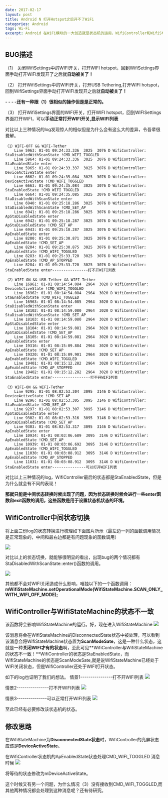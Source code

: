 ```yaml
---
date: 2017-02-17
layout: post
title: Android N 打开Hotspot之后开不了WiFi
categories: Android
tags: Wi-Fi
excerpt: Android 在WiFi模块的一大创造就是状态机的运用，WifiController和WifiStateMachine就是两大核心状态机，但是有时候也会出现两个状态机状态不一致的情况。
---
```

## **BUG描述**
（1） 关闭WifiSettings中的WIFI开关，打开WIFI hotspot，回到WifiSettings界面手动打开WIFI发现开了之后就**自动被关了！**

（2） 打开WifiSettings中的WIFI开关，打开USB Tethering,打开WIFI hotspot，回到WifiSettings界面手动打开WIFI发现开之后就**自动被关了！**

**- - - -还有一种跟（1）很相似的操作但是是正常的。**

（3） 打开WifiSettings界面的WIFI开关，打开WIFI hotspot，回到WIFISettings界面打开WIFI，可以**手动正常打开WIFI开关,显示WIFI列表**

<div>对比以上三种情况的log发现惊人的相似但是为什么会有这么大的差异，令吾辈很费解。</div>

```
（1）WIFI-OFF && WIFI-Tether
	Line 5963: 01-01 09:24:33.336  3025  3076 D WifiController:  StaDisabledWithScanState !CMD_WIFI_TOGGLED
	Line 5964: 01-01 09:24:33.336  3025  3076 D WifiController: StaEnabledState enter
	Line 5965: 01-01 09:24:33.337  3025  3076 D WifiController: DeviceActiveState enter
	Line 6662: 01-01 09:24:35.084  3025  3076 D WifiController:  DeviceActiveState !CMD_WIFI_TOGGLED
	Line 6663: 01-01 09:24:35.084  3025  3076 D WifiController:  StaEnabledState !CMD_WIFI_TOGGLED
	Line 6664: 01-01 09:24:35.085  3025  3076 D WifiController: StaDisabledWithScanState enter
	Line 6940: 01-01 09:25:18.286  3025  3076 D WifiController:  StaDisabledWithScanState !CMD_SET_AP
	Line 6941: 01-01 09:25:18.286  3025  3076 D WifiController: ApStaDisabledState enter
	Line 6942: 01-01 09:25:18.287  3025  3076 D WifiController:  ApStaDisabledState !CMD_SET_AP
	Line 6943: 01-01 09:25:18.287  3025  3076 D WifiController: ApEnabledState enter
	Line 8200: 01-01 09:25:30.871  3025  3076 D WifiController:  ApEnabledState !CMD_SET_AP
	Line 8204: 01-01 09:25:30.875  3025  3076 D WifiController:  ApEnabledState !CMD_WIFI_TOGGLED
	Line 8283: 01-01 09:25:33.720  3025  3076 D WifiController:  ApEnabledState !CMD_AP_STOPPED
	Line 8284: 01-01 09:25:33.720  3025  3076 D WifiController: StaEnabledState enter----------------打不开WIFI列表
```
```
（2）WIFI-ON && USB-Tether && WIFI-Tether
	Line 16961: 01-01 08:14:54.084  2964  3020 D WifiController:  DeviceActiveState !CMD_WIFI_TOGGLED
	Line 16962: 01-01 08:14:54.084  2964  3020 D WifiController:  StaEnabledState !CMD_WIFI_TOGGLED
	Line 16963: 01-01 08:14:54.085  2964  3020 D WifiController: StaDisabledWithScanState enter
	Line 18102: 01-01 08:14:59.080  2964  3020 D WifiController:  StaDisabledWithScanState !CMD_SET_AP
	Line 18103: 01-01 08:14:59.080  2964  3020 D WifiController: ApStaDisabledState enter
	Line 18104: 01-01 08:14:59.081  2964  3020 D WifiController:  ApStaDisabledState !CMD_SET_AP
	Line 18105: 01-01 08:14:59.081  2964  3020 D WifiController: ApEnabledState enter
	Line 19316: 01-01 08:15:09.884  2964  3020 D WifiController:  ApEnabledState !CMD_SET_AP
	Line 19320: 01-01 08:15:09.901  2964  3020 D WifiController:  ApEnabledState !CMD_WIFI_TOGGLED
	Line 19401: 01-01 08:15:12.282  2964  3020 D WifiController:  ApEnabledState !CMD_AP_STOPPED
	Line 19402: 01-01 08:15:12.282  2964  3020 D WifiController: StaEnabledState enter-----------------打不开WIFI列表
```
```
（3）WIFI-ON && WIFI-Tether
	Line 9295: 01-01 08:02:53.304  3095  3146 D WifiController:  DeviceActiveState !CMD_SET_AP
	Line 9296: 01-01 08:02:53.305  3095  3146 D WifiController:  StaEnabledState !CMD_SET_AP
	Line 9297: 01-01 08:02:53.307  3095  3146 D WifiController: ApStaDisabledState enter
	Line 9302: 01-01 08:02:53.316  3095  3146 D WifiController:  ApStaDisabledState !CMD_SET_AP
	Line 9303: 01-01 08:02:53.317  3095  3146 D WifiController: ApEnabledState enter
	Line 10934: 01-01 08:03:06.689  3095  3146 D WifiController:  ApEnabledState !CMD_SET_AP
	Line 10939: 01-01 08:03:06.692  3095  3146 D WifiController:  ApEnabledState !CMD_WIFI_TOGGLED
	Line 11030: 01-01 08:03:08.912  3095  3146 D WifiController:  ApEnabledState !CMD_AP_STOPPED
	Line 11031: 01-01 08:03:08.912  3095  3146 D WifiController: StaEnabledState enter---------------可以打开WIFI列表
```

对比以上三种情况的log，WifiController最后的状态都是StaEnabledState，但是为什么就会有不同的表现！

**那就只能是中间状态转换时候出现了问题，因为状态转换时候会进行一些enter函数和exit函数的调用，这些函数是用于设置状态机状态的环境。**

## **WifiController中间状态切换**
将上面三份log的状态转换进行梳理如下面图片所示（最左边一列的函数调用情况是正常现象的，中间和最右边都是有问题现象的函数调用）

![](/blog/assets/wifi/wificontroller-bug.jpg)

对比以上的状态切换，就能够很明显的看出，出现bug的两个情况都有
StaDisabledWithScanState::enter()函数的调用。

![](/blog/assets/wifi/wificontroller-stadisabledwithscanstate-enter.png)

其他都不会对WIFI关闭造成什么影响，唯独以下的一个函数调用：
**mWifiStateMachine.setOperationalMode(WifiStateMachine.SCAN_ONLY_WITH_WIFI_OFF_MODE);**


## **WifiController与WifiStateMachine的状态不一致**
该函数将会影响WifiStateMachine的运行。好，现在进入WifiStateMachine
![](/blog/assets/wifi/wificontroller-wifistatemachine-set-operational-mode.png)

该消息将会在WifiStateMachine的DisconnectedState状态中被处理，可以看到该消息会将WifiStateMachine状态置为**ScanModeSate**，这是一种什么状态，这就是一种**关闭WIFI才有的状态**啊，至此可见**WifiController与WifiStateMachine的状态不一致！**WifiController的状态是StaEnabledState，而WifiStateMachine的状态是ScanModeSate,就是说WifiStateMachine已经处于WIFI关闭状态，但是WifiController还处于WIFI打开状态。

如下的log也证明了我们的想法。
情景1----------------打不开WIFI列表
![](/blog/assets/wifi/wificontroller-wifistatemachine-log1.png)

情景2----------------打不开WIFI列表
![](/blog/assets/wifi/wificontroller-wifistatemachine-log2.png)

情景3---------------可以正常打开WIFI列表
![](/blog/assets/wifi/wificontroller-wifistatemachine-log3.png)

至此已经有必要修改该状态机的状态。

## **修改思路**
在WifiStateMachine为**DisconnectedState状态**时，WifiController的亮屏状态应该是**DeviceActiveState**。

在WifiController状态机的ApEnabledState状态处理CMD_WIFI_TOGGLED 消息时候
![](/blog/assets/wifi/wificontroller-bug-fix.png)

将等待的状态修改为mDeviceActiveState。

这个时候又有另一个问题，为什么情况（3）没有接收到CMD_WIFI_TOGGLED,而其他两种情况都会处理到这种消息呢？还有待研究。


